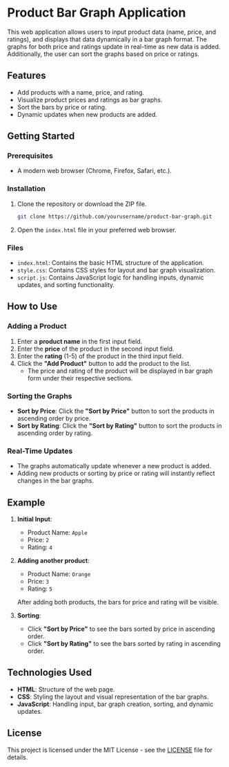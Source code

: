 # Product Bar Graph Application

This web application allows users to input product data (name, price, and ratings), and displays that data dynamically in a bar graph format. The graphs for both price and ratings update in real-time as new data is added. Additionally, the user can sort the graphs based on price or ratings.

## Features

- Add products with a name, price, and rating.
- Visualize product prices and ratings as bar graphs.
- Sort the bars by price or rating.
- Dynamic updates when new products are added.

## Getting Started

### Prerequisites

- A modern web browser (Chrome, Firefox, Safari, etc.).

### Installation

1. Clone the repository or download the ZIP file.
    ```bash
    git clone https://github.com/yourusername/product-bar-graph.git
    ```

2. Open the `index.html` file in your preferred web browser.

### Files

- `index.html`: Contains the basic HTML structure of the application.
- `style.css`: Contains CSS styles for layout and bar graph visualization.
- `script.js`: Contains JavaScript logic for handling inputs, dynamic updates, and sorting functionality.

## How to Use

### Adding a Product

1. Enter a **product name** in the first input field.
2. Enter the **price** of the product in the second input field.
3. Enter the **rating** (1-5) of the product in the third input field.
4. Click the **"Add Product"** button to add the product to the list.
   - The price and rating of the product will be displayed in bar graph form under their respective sections.

### Sorting the Graphs

- **Sort by Price**: Click the **"Sort by Price"** button to sort the products in ascending order by price.
- **Sort by Rating**: Click the **"Sort by Rating"** button to sort the products in ascending order by rating.

### Real-Time Updates

- The graphs automatically update whenever a new product is added.
- Adding new products or sorting by price or rating will instantly reflect changes in the bar graphs.

## Example

1. **Initial Input**:
   - Product Name: `Apple`
   - Price: `2`
   - Rating: `4`

2. **Adding another product**:
   - Product Name: `Orange`
   - Price: `3`
   - Rating: `5`

   After adding both products, the bars for price and rating will be visible.

3. **Sorting**:
   - Click **"Sort by Price"** to see the bars sorted by price in ascending order.
   - Click **"Sort by Rating"** to see the bars sorted by rating in ascending order.



## Technologies Used

- **HTML**: Structure of the web page.
- **CSS**: Styling the layout and visual representation of the bar graphs.
- **JavaScript**: Handling input, bar graph creation, sorting, and dynamic updates.

## License

This project is licensed under the MIT License - see the [LICENSE](LICENSE) file for details.
